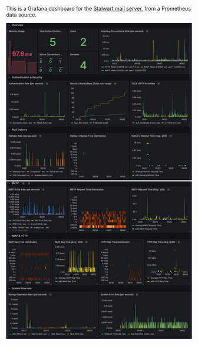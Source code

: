 This is a Grafana dashboard for the [Stalwart mail server](https://stalw.art), from a Prometheus data source.

![Screenshot #1](shot0.png)
![Screenshot #2](shot1.png)
